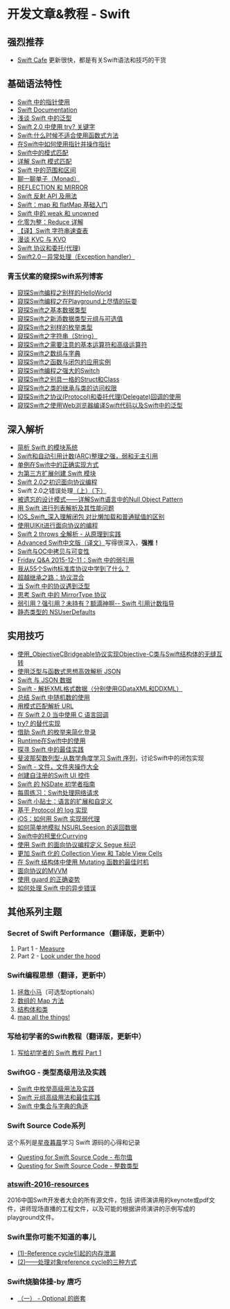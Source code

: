 # 开发文章&教程 - Swift
## 强烈推荐
- [Swift Cafe][1]
更新很快，都是有关Swift语法和技巧的干货

## 基础语法特性
- [Swift 中的指针使用][2]
- [Swift Documentation][3]
- [浅谈 Swift 中的泛型][4]
- [Swift 2.0 中使用 try? 关键字][5]
- [Swift:什么时候不适合使用函数式方法][6]
- [在Swift中如何使用指针并操作指针][7]
- [Swift中的模式匹配][8]
- [详解 Swift 模式匹配][9]
- [Swift 中的范围和区间][10]
- [聊一聊单子（Monad）][11]
- [REFLECTION 和 MIRROR][12]
- [Swift 反射 API 及用法][13]
- [Swift：map 和 flatMap 基础入门][14]
- [Swift 中的 weak 和 unowned][15]
- [化零为整：Reduce 详解][16]
- [【译】Swift 字符串速查表][17]
- [漫谈 KVC 与 KVO][18]
- [Swift 协议和委托(代理)][19]
- [Swift2.0－异常处理（Exception handler）][20]

### 青玉伏案的窥探Swift系列博客
- [窥探Swift编程之别样的HelloWorld][21]
- [窥探Swift编程之在Playground上尽情的玩耍][22]
- [窥探Swift之基本数据类型][23]
- [窥探Swift之新添数据类型元组与可选值][24]
- [窥探Swift之别样的枚举类型][25]
- [窥探Swift之字符串（String）][26]
- [窥探Swift之需要注意的基本运算符和高级运算符][27]
- [窥探Swift之数组与字典][28]
- [窥探Swift之函数与闭包的应用实例][29]
- [窥探Swift编程之强大的Switch][30]
- [窥探Swift之别具一格的Struct和Class][31]
- [窥探Swift之类的继承与类的访问权限][32]
- [窥探Swift之协议(Protocol)和委托代理(Delegate)回调的使用][33]
- [窥探Swift之使用Web浏览器编译Swift代码以及Swift中的泛型][34]


## 深入解析
- [简析 Swift 的模块系统][35]
- [Swift和自动引用计数(ARC)整理之强，弱和无主引用][36]
- [单例在Swift中的正确实现方式][37]
- [为第三方扩展创建 Swift 模块][38]
- [Swift 2.0之初识面向协议编程][39]
- Swift 2.0之错误处理[（上）][40][（下）][41]
- [被遗忘的设计模式——详解Swift语言中的Null Object Pattern][42]
- [用 Swift 进行列表解析及其性能问题][43]
- [IOS\_Swift\_深入理解闭包 对比懒加载和普通赋值的区别][44]
- [使用UIKit进行面向协议的编程][45]
- [Swift 2 throws 全解析 - 从原理到实践][46]
- [Advanced Swift中文版（译文）][47]写得很深入，**强推！**
- [Swift与OC中拷贝与可变性][48]
- [Friday Q&A 2015-12-11：Swift 中的弱引用][49]
- [我从55个Swift标准库协议中学到了什么？][50]
- [超越继承之路：协议混合][51]
- [当 Swift 中的协议遇到泛型][52]
- [思考 Swift 中的 MirrorType 协议][53]
- [弱引用？强引用？未持有？额滴神啊-- Swift 引用计数指导][54]
- [静态类型的 NSUserDefaults][55]

## 实用技巧
- [使用\_ObjectiveCBridgeable协议实现Objective-C类与Swift结构体的无缝互转][56]
- [使用泛型与函数式思想高效解析 JSON][57]
- [Swift 与 JSON 数据][58]
- [Swift - 解析XML格式数据（分别使用GDataXML和DDXML）][59]
- [总结 Swift 中随机数的使用][60]
- [用模式匹配解析 URL][61]
- [在 Swift 2.0 当中使用 C 语言回调][62]
- [try? 的替代实现][63]
- [借助 Swift 的枚举来简化登录][64]
- [Runtime在Swift中的使用][65]
- [探寻 Swift 中的最佳实践][66]
- [斐波那契数列型-从数学角度学习 Swift 序列][67]，讨论Swift中的闭包实现
- [Swift - 文件，文件夹操作大全][68]
- [创建自注册的Swift UI 控件][69]
- [Swift 的 NSDate 初学者指南][70]
- [每周练习：Swift处理网络请求][71]
- [Swift 小贴士：语言的扩展和自定义][72]
- [基于 Protocol 的 log 实现][73]
- [iOS：如何用 Swift 实现弱代理][74]
- [如何简单地模拟 NSURLSeesion 的返回数据][75]
- [Swift中的柯里化Currying][76]
- [使用 Swift 的面向协议编程定义 Segue 标识][77]
- [更加 Swift 化的 Collection View 和 Table View Cells][78]
- [在 Swift 结构体中使用 Mutating 函数的最佳时机][79]
- [面向协议的MVVM][80]
- [使用 guard 的正确姿势][81]
- [如何处理 Swift 中的异步错误][82]

## 其他系列主题
### Secret of Swift Performance（翻译版，更新中）
1. Part 1 - [Measure][83]
2. Part 2 - [Look under the hood][84]

### Swift编程思想（翻译，更新中）
1. [拯救小马][85]（可选型optionals）
2. [数组的 Map 方法][86]
3. [结构体和类][87]
1. [map all the things!][88]

### 写给初学者的Swift教程（翻译版，更新中）
1. [写给初学者的 Swift 教程 Part 1][89]

### SwiftGG - 类型高级用法及实践
- [Swift 中枚举高级用法及实践][90]
- [Swift 元组高级用法和最佳实践][91]
- [Swift 中集合与字典的角逐][92]

### Swift Source Code系列
这个系列是[星夜暮晨][93]学习 Swift 源码的心得和记录
- [Questing for Swift Source Code - 布尔值][94]
- [Questing for Swift Source Code -  整数类型][95]

### [atswift-2016-resources][96]
2016中国Swift开发者大会的所有源文件，包括 讲师演讲用的keynote或pdf文件，讲师现场直播的工程文件，以及可能的根据讲师演讲的示例写成的playground文件。

### Swift里你可能不知道的事儿
- [(1)-Reference cycle引起的内存泄漏][97]
- [(2)——处理对象reference cycle的三种方式][98]

### Swift烧脑体操-by 唐巧
- [（一） - Optional 的嵌套][99]

[1]:	http://swiftcafe.io/ "Swift Cafe"
[2]:	http://onevcat.com/2015/01/swift-pointer/
[3]:	http://nshipster.cn/swift-documentation/
[4]:	http://swift.gg/2015/09/16/swift-generics/ "浅谈 Swift 中的泛型"
[5]:	http://swift.gg/2015/08/31/swift-2-lets-try/ "Swift 2.0 中使用 try? 关键字"
[6]:	http://swift.gg/2015/08/28/swift_when_the_functional_approach_is_not_right/ "Swift:什么时候不适合使用函数式方法"
[7]:	https://github.com/icepy/_posts/issues/3
[8]:	http://swift.gg/2015/10/16/swift-pattern-matching/ "Swift中的模式匹配"
[9]:	http://swift.gg/2015/10/27/swift-pattern-matching-in-detail/ "详解 Swift 模式匹配"
[10]:	http://swift.gg/2015/10/26/swift-ranges-and-intervals/ "Swift 中的范围和区间"
[11]:	http://swift.gg/2015/10/30/lets-talk-about-monads/ "聊一聊单子（Monad）"
[12]:	http://swifter.tips/reflect/
[13]:	http://swift.gg/2015/11/23/swift-reflection-api-what-you-can-do/ "Swift 反射 API 及用法"
[14]:	http://swift.gg/2015/11/26/swift-map-and-flatmap/ "Swift：map 和 flatMap 基础入门"
[15]:	http://swift.gg/2015/12/02/swift-weak-and-unowned/ "Swift 中的 weak 和 unowned"
[16]:	http://swift.gg/2015/12/10/reduce-all-the-things/ "化零为整：Reduce 详解"
[17]:	http://www.cocoachina.com/swift/20151218/14746.html
[18]:	http://swiftcafe.io/2016/01/03/kvc/ "漫谈 KVC 与 KVO"
[19]:	http://www.cnblogs.com/xilanglang/p/5143613.html "Swift 协议和委托(代理)"
[20]:	http://www.cnblogs.com/GarveyCalvin/p/5081608.html "Swift2.0－异常处理（Exception handler）"
[21]:	http://www.cnblogs.com/ludashi/p/4451207.html "窥探Swift编程之别样的HelloWorld"
[22]:	http://www.cnblogs.com/ludashi/p/4451481.html "窥探Swift编程之在Playground上尽情的玩耍"
[23]:	http://www.cnblogs.com/ludashi/p/4454496.html "窥探Swift之基本数据类型"
[24]:	http://www.cnblogs.com/ludashi/p/4711010.html "窥探Swift之新添数据类型元组与可选值"
[25]:	http://www.cnblogs.com/ludashi/p/4721158.html "窥探Swift之别样的枚举类型"
[26]:	http://www.cnblogs.com/ludashi/p/4725018.html "窥探Swift之字符串（String）"
[27]:	http://www.cnblogs.com/ludashi/p/4963036.html "窥探Swift之需要注意的基本运算符和高级运算符"
[28]:	http://www.cnblogs.com/ludashi/p/5006321.html "窥探Swift之数组与字典"
[29]:	http://www.cnblogs.com/ludashi/p/4968837.html "窥探Swift之函数与闭包的应用实例"
[30]:	http://www.cnblogs.com/ludashi/p/5033542.html "窥探Swift编程之强大的Switch"
[31]:	http://www.cnblogs.com/ludashi/p/5044196.html "窥探Swift之别具一格的Struct和Class"
[32]:	http://www.cnblogs.com/ludashi/p/5048831.html "窥探Swift之类的继承与类的访问权限"
[33]:	http://www.cnblogs.com/ludashi/p/5057858.html "窥探Swift之协议(Protocol)和委托代理(Delegate)回调的使用"
[34]:	http://www.cnblogs.com/ludashi/p/5066286.html "窥探Swift之使用Web浏览器编译Swift代码以及Swift中的泛型"
[35]:	http://www.cocoachina.com/industry/20140621/8904.html
[36]:	http://www.devtf.cn/?p=462
[37]:	http://www.devtf.cn/?p=937
[38]:	http://andelf.github.io/blog/2015/01/23/swift-3rd-library-install-as-swift-modules/
[39]:	http://www.swiftyper.com/Swift/introducing-protocol-oriented-programming-in-swift-2.html "Swift 2.0之初识面向协议编程"
[40]:	http://www.swiftyper.com/Swift/swift2_error_handling.html
[41]:	http://www.swiftyper.com/Swift/swift2_error_handling_part_2.html
[42]:	http://www.csdn.net/article/2015-11-17/2826234-null-object-pattern-in-swift
[43]:	http://swift.gg/2015/10/29/list-comprehensions-and-performance-with-swift/ "用 Swift 进行列表解析及其性能问题"
[44]:	http://blog.csdn.net/zimo2013/article/details/50073691 "IOS_Swift_深入理解闭包 对比懒加载和普通赋值的区别"
[45]:	http://www.cocoachina.com/ios/20151208/14581.html
[46]:	http://www.ibm.com/developerworks/cn/mobile/mo-cn-swift/index.html "Swift 2 throws 全解析 - 从原理到实践"
[47]:	http://www.jianshu.com/p/18744b078508 "Advanced Swift中文版"
[48]:	http://649395594.github.io/blog/2015/12/23/swiftyu-oczhong-kao-bei-yu-ke-bian-xing/ "Swift与OC中拷贝与可变性"
[49]:	http://swift.gg/2015/12/28/friday-qa-2015-12-11-swift-weak-references/ "Friday Q&A 2015-12-11：Swift 中的弱引用"
[50]:	http://www.cocoachina.com/swift/20160107/14868.html
[51]:	http://chengway.in/chao-yue-ji-cheng-zhi-lu-xie-yi-hun-he/
[52]:	http://chengway.in/dang-swift-zhong-de-fan-xing-yu-dao-xie-yi/
[53]:	http://segmentfault.com/a/1190000004388185 "思考 Swift 中的 MirrorType 协议"
[54]:	http://www.cocoachina.com/swift/20160202/15182.html
[55]:	http://swift.gg/2016/02/17/nsuserdefaults-static/ "静态类型的 NSUserDefaults"
[56]:	http://southpeak.github.io/blog/2015/10/26/objectivecbridgeable-protocol-for-objectivec-class-and-swift-struct/
[57]:	http://codebuild.me/2015/09/14/efficient-json-in-swift-with-functional-concepts-and-generics/
[58]:	http://swiftcafe.io/2015/07/18/swift-json/
[59]:	http://www.hangge.com/blog/cache/detail_646.html
[60]:	http://www.cocoachina.com/swift/20151013/13624.html
[61]:	http://swift.gg/2015/09/15/urls-and-pattern-matching/
[62]:	http://swift.gg/2015/11/11/c-callbacks-in-swift/ "在 Swift 2.0 当中使用 C 语言回调"
[63]:	http://swift.gg/2015/10/13/alternatives-to-try-swiftlang/ "try? 的替代实现"
[64]:	https://realm.io/cn/news/david-east-simplifying-login-swift-enums/ "借助 Swift 的枚举来简化登录"
[65]:	https://github.com/icepy/_posts/issues/8
[66]:	https://realm.io/cn/news/gotocph-ash-furrow-best-practices-swift/ "探寻 Swift 中的最佳实践"
[67]:	http://swift.gg/2015/12/04/the-fibonacci-sequencetype/ "斐波那契数列型-从数学角度学习 Swift 序列"
[68]:	http://www.hangge.com/blog/cache/detail_527.html "Swift - 文件，文件夹操作大全"
[69]:	http://www.devtf.cn/?p=1162 "创建自注册的Swift UI 控件"
[70]:	http://swift.gg/2015/12/14/a-beginners-guide-to-nsdate-in-swift/ "Swift 的 NSDate 初学者指南"
[71]:	https://github.com/icepy/_posts/issues/10 "每周练习：Swift处理网络请求"
[72]:	http://www.cocoachina.com/swift/20151223/14774.html
[73]:	http://www.cocoachina.com/swift/20160118/14935.html
[74]:	http://swift.gg/2016/01/19/ios-weak-delegates-swift/ "iOS：如何用 Swift 实现弱代理"
[75]:	http://swift.gg/2016/01/22/an-easy-way-to-stub-nsurlsession/ "如何简单地模拟 NSURLSeesion 的返回数据"
[76]:	http://segmentfault.com/a/1190000004340919 "Swift中的柯里化Currying"
[77]:	http://swift.gg/2016/02/01/protocol-oriented-segue-identifiers-swift/ "使用 Swift 的面向协议编程定义 Segue 标识"
[78]:	http://swift.gg/2016/02/02/being-swifty-with-collection-view-and-table-view-cells/ "更加 Swift 化的 Collection View 和 Table View Cells"
[79]:	http://swift.gg/2016/02/06/when-to-use-mutating-functions-in-swift-structs/ "在 Swift 结构体中使用 Mutating 函数的最佳时机"
[80]:	http://liuduo.me/2015/12/13/pomvvm/ "面向协议的MVVM"
[81]:	http://swift.gg/2016/02/14/swift-guard-radix/ "使用 guard 的正确姿势"
[82]:	http://swift.gg/2016/02/16/async-errors/ "如何处理 Swift 中的异步错误"
[83]:	http://southpeak.github.io/blog/2015/11/05/secret-of-swift-performance-part-1/
[84]:	http://southpeak.github.io/blog/2015/11/05/secret-of-swift-performance-part-2/
[85]:	http://swift.gg/2015/09/29/thinking-in-swift-1/ "Swift 编程思想，第一部分：拯救小马"
[86]:	http://swift.gg/2015/10/09/thinking-in-swift-2/ "Swift 编程思想，第二部分：数组的 Map 方法"
[87]:	http://alisoftware.github.io/swift/2015/10/03/thinking-in-swift-3/ "Swift编程思想第三部分：结构体和类"
[88]:	http://swift.gg/2015/10/22/thinking-in-swift-4/ "Swift 编程思想 Part 4：map all the things!"
[89]:	http://swift.gg/2015/11/13/swift-tutorial-for-beginners-part-1/ "写给初学者的 Swift 教程 Part 1"
[90]:	http://swift.gg/2015/11/20/advanced-practical-enum-examples/ "Swift 中枚举高级用法及实践"
[91]:	http://swift.gg/2015/10/10/tuples-swift-advanced-usage-best-practices/ "Swift 元组高级用法和最佳实践"
[92]:	http://swift.gg/2016/01/20/sets-vs-dictionaries-smackdown-in-swiftlang/ "Swift 中集合与字典的角逐"
[93]:	http://www.jianshu.com/users/ef1058d2d851 "星夜暮晨"
[94]:	http://www.jianshu.com/p/217510b270f1 "Questing for Swift Source Code - 布尔值"
[95]:	http://www.jianshu.com/p/ae67b4d37159 "Questing for Swift Source Code -  整数类型"
[96]:	https://github.com/atConf/atswift-2016-resources "atswift-2016-resources"
[97]:	http://segmentfault.com/a/1190000004331260 "Swift里你可能不知道的事儿(1)-Reference cycle引起的内存泄漏"
[98]:	http://segmentfault.com/a/1190000004345727 "Swift里你可能不知道的事儿(2)——处理对象reference cycle的三种方式"
[99]:	http://www.infoq.com/cn/articles/swift-brain-gym-optional